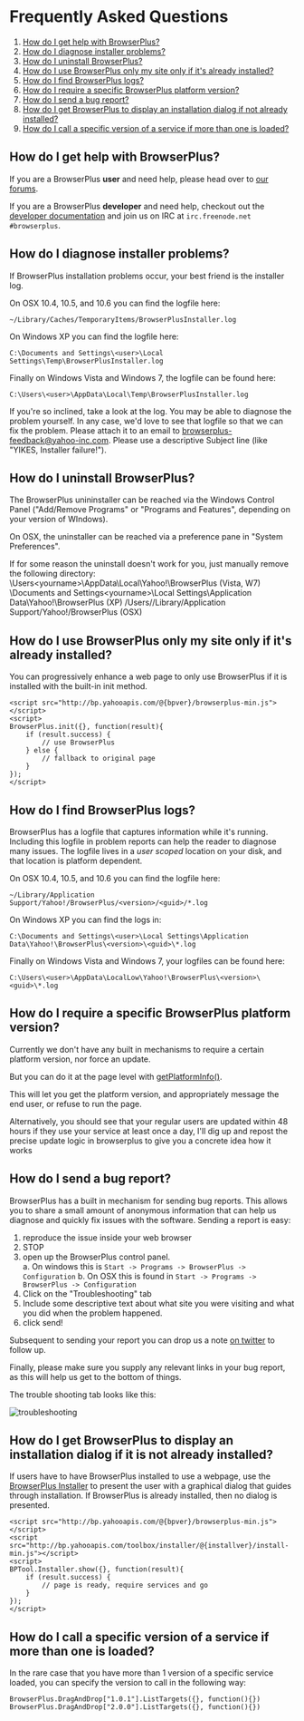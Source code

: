 # Frequently Asked Questions

1. [How do I get help with BrowserPlus?](#support)
2. [How do I diagnose installer problems?](#diagnoseInstallerProblem)
3. [How do I uninstall BrowserPlus?](#uninstall)
4. [How do I use BrowserPlus only my site only if it's already installed?](#initProgressively)
5. [How do I find BrowserPlus logs?](#findLogfiles)
6. [How do I require a specific BrowserPlus platform version?](#specificPlatform)
7. [How do I send a bug report?](#bugReport)
8. [How do I get BrowserPlus to display an installation dialog if not already installed?](#installDialog)
9. [How do I call a specific version of a service if more than one is loaded?](#specificVersion)



<a name="support"></a>
## How do I get help with BrowserPlus?

If you are a BrowserPlus **user** and need help, please head over to [our forums](http://developer.yahoo.net/forum/index.php?s=887c0d15830324ed1fd45a1180d3dcf6&showforum=83).

If you are a BrowserPlus **developer** and need help, checkout out the [developer documentation](/docs/) and join us on IRC at 
`irc.freenode.net #browserplus`.



<a name="diagnoseInstallerProblem"></a>
## How do I diagnose installer problems?

If BrowserPlus installation problems occur, your best friend is the installer log.  

On OSX 10.4, 10.5, and 10.6 you can find the logfile here:

    ~/Library/Caches/TemporaryItems/BrowserPlusInstaller.log

On Windows XP you can find the logfile here:

    C:\Documents and Settings\<user>\Local Settings\Temp\BrowserPlusInstaller.log

Finally on Windows Vista and Windows 7, the logfile can be found here:

    C:\Users\<user>\AppData\Local\Temp\BrowserPlusInstaller.log

If you're so inclined, take a look at the log. You may be able to diagnose the problem yourself. In any case, we'd love to see that
logfile so that we can fix the problem. Please attach it to an email to <browserplus-feedback@yahoo-inc.com>. Please use a descriptive
Subject line (like "YIKES, Installer failure!").



<a name="uninstall"></a>
## How do I uninstall BrowserPlus?

The BrowserPlus unininstaller can be reached via the Windows Control Panel ("Add/Remove Programs" or "Programs and Features", depending on your version of WIndows). 

On OSX, the uninstaller can be reached via a preference pane in "System Preferences". 

If for some reason the uninstall doesn't work for you, just manually remove the following directory:
    \Users\<yourname>\AppData\Local\Yahoo!\BrowserPlus (Vista, W7)
    \Documents and Settings\<yourname>\Local Settings\Application Data\Yahoo!\BrowserPlus (XP)
    /Users/<yourname>/Library/Application Support/Yahoo!/BrowserPlus (OSX)



<a name="initProgressively"></a>
## How do I use BrowserPlus only my site only if it's already installed?

You can progressively enhance a web page to only use BrowserPlus if it is installed with the built-in init method.

    <script src="http://bp.yahooapis.com/@{bpver}/browserplus-min.js"></script>  
    <script>
    BrowserPlus.init({}, function(result){
        if (result.success) {
            // use BrowserPlus
        } else {
            // fallback to original page
        }
    }); 
    </script>



<a name="findLogfiles"></a>
## How do I find BrowserPlus logs?

BrowserPlus has a logfile that captures information while it's
running.  Including this logfile in problem reports can help the
reader to diagnose many issues.  The logfile lives in a _user scoped_
location on your disk, and that location is platform dependent.

On OSX 10.4, 10.5, and 10.6 you can find the logfile here:

    ~/Library/Application Support/Yahoo!/BrowserPlus/<version>/<guid>/*.log

On Windows XP you can find the logs in:

    C:\Documents and Settings\<user>\Local Settings\Application Data\Yahoo!\BrowserPlus\<version>\<guid>\*.log

Finally on Windows Vista and Windows 7, your logfiles can be found here:

    C:\Users\<user>\AppData\LocalLow\Yahoo!\BrowserPlus\<version>\<guid>\*.log



<a name="specificPlatform"></a>
## How do I require a specific BrowserPlus platform version?

Currently we don't have any built in mechanisms to require a certain platform version, nor force an update.

But you can do it at the page level with [getPlatformInfo()](http://browserplus.yahoo.com/developer/web/api/#bpgetplatforminfo).

This will let you get the platform version, and appropriately message the end user, or refuse to run the page.

Alternatively, you should see that your regular users are updated within 48 hours if they use your service at least once a day, I'll
dig up and repost the precise update logic in browserplus to give you a concrete idea how it works


<a name="bugReport"></a>
## How do I send a bug report?

BrowserPlus has a built in mechanism for sending bug reports.  This
allows you to share a small amount of anonymous information that
can help us diagnose and quickly fix issues with the software.  Sending
a report is easy:

1. reproduce the issue inside your web browser
2. STOP
3. open up the BrowserPlus control panel.  
  a. On windows this is `Start -> Programs -> BrowserPlus -> Configuration`
  b. On OSX this is found in `Start -> Programs -> BrowserPlus -> Configuration`
4. Click on the "Troubleshooting" tab
5. Include some descriptive text about what site you were visiting and what you did when the problem happened.
6. click send!

Subsequent to sending your report you can drop us a note [on twitter](http://twitter.com/browserplus) to follow up.

Finally, please make sure you supply any relevant links in your bug report, as this will help us get to the bottom of things.

The trouble shooting tab looks like this:

  ![troubleshooting](/i/troubleshooting.jpg)



<a name="installDialog"></a>
## How do I get BrowserPlus to display an installation dialog if it is not already installed?

If users have to have BrowserPlus installed to use a webpage, use the [BrowserPlus
Installer](http://browserplus.yahoo.com/developer/web/toolbox/installer/) to present 
the user with a graphical dialog that guides through installation. If BrowserPlus is 
already installed, then no dialog is presented.

    <script src="http://bp.yahooapis.com/@{bpver}/browserplus-min.js"></script>  
    <script src="http://bp.yahooapis.com/toolbox/installer/@{installver}/install-min.js"></script>  
    <script>
    BPTool.Installer.show({}, function(result){
        if (result.success) {
            // page is ready, require services and go
        }
    });
    </script>


<a name="specificVersion"></a>
## How do I call a specific version of a service if more than one is loaded?

In the rare case that you have more than 1 version of a specific service loaded, you can specify the version
to call in the following way:

	BrowserPlus.DragAndDrop["1.0.1"].ListTargets({}, function(){})
	BrowserPlus.DragAndDrop["2.0.0"].ListTargets({}, function(){})
    